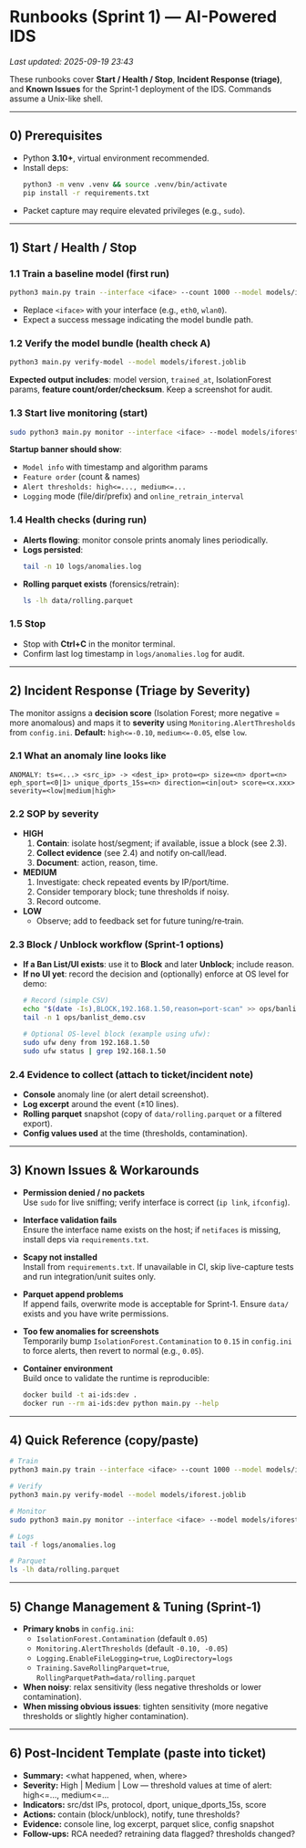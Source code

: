 
# Runbooks (Sprint 1) — AI-Powered IDS
_Last updated: 2025-09-19 23:43_

These runbooks cover **Start / Health / Stop**, **Incident Response (triage)**, and **Known Issues** for the Sprint‑1 deployment of the IDS. Commands assume a Unix-like shell.

---

## 0) Prerequisites
- Python **3.10+**, virtual environment recommended.
- Install deps:
  ```bash
  python3 -m venv .venv && source .venv/bin/activate
  pip install -r requirements.txt
  ```
- Packet capture may require elevated privileges (e.g., `sudo`).

---

## 1) Start / Health / Stop

### 1.1 Train a baseline model (first run)
```bash
python3 main.py train --interface <iface> --count 1000 --model models/iforest.joblib
```
- Replace `<iface>` with your interface (e.g., `eth0`, `wlan0`).
- Expect a success message indicating the model bundle path.

### 1.2 Verify the model bundle (health check A)
```bash
python3 main.py verify-model --model models/iforest.joblib
```
**Expected output includes**: model version, `trained_at`, IsolationForest params, **feature count/order/checksum**. Keep a screenshot for audit.

### 1.3 Start live monitoring (start)
```bash
sudo python3 main.py monitor --interface <iface> --model models/iforest.joblib
```
**Startup banner should show**:
- `Model info` with timestamp and algorithm params
- `Feature order` (count & names)
- `Alert thresholds: high<=..., medium<=...`
- `Logging` mode (file/dir/prefix) and `online_retrain_interval`

### 1.4 Health checks (during run)
- **Alerts flowing**: monitor console prints anomaly lines periodically.
- **Logs persisted**:
  ```bash
  tail -n 10 logs/anomalies.log
  ```
- **Rolling parquet exists** (forensics/retrain):
  ```bash
  ls -lh data/rolling.parquet
  ```

### 1.5 Stop
- Stop with **Ctrl+C** in the monitor terminal.
- Confirm last log timestamp in `logs/anomalies.log` for audit.

---

## 2) Incident Response (Triage by Severity)

The monitor assigns a **decision score** (Isolation Forest; more negative = more anomalous) and maps it to **severity** using `Monitoring.AlertThresholds` from `config.ini`. **Default:** `high<=-0.10`, `medium<=-0.05`, else `low`.

### 2.1 What an anomaly line looks like
```
ANOMALY: ts=<...> <src_ip> -> <dest_ip> proto=<p> size=<n> dport=<n> eph_sport=<0|1> unique_dports_15s=<n> direction=<in|out> score=<x.xxx> severity=<low|medium|high>
```

### 2.2 SOP by severity
- **HIGH**
  1. **Contain**: isolate host/segment; if available, issue a block (see 2.3).
  2. **Collect evidence** (see 2.4) and notify on‑call/lead.
  3. **Document**: action, reason, time.
- **MEDIUM**
  1. Investigate: check repeated events by IP/port/time.
  2. Consider temporary block; tune thresholds if noisy.
  3. Record outcome.
- **LOW**
  - Observe; add to feedback set for future tuning/re‑train.

### 2.3 Block / Unblock workflow (Sprint‑1 options)
- **If a Ban List/UI exists**: use it to **Block** and later **Unblock**; include reason.
- **If no UI yet**: record the decision and (optionally) enforce at OS level for demo:
  ```bash
  # Record (simple CSV)
  echo "$(date -Is),BLOCK,192.168.1.50,reason=port-scan" >> ops/banlist_demo.csv
  tail -n 1 ops/banlist_demo.csv

  # Optional OS-level block (example using ufw):
  sudo ufw deny from 192.168.1.50
  sudo ufw status | grep 192.168.1.50
  ```

### 2.4 Evidence to collect (attach to ticket/incident note)
- **Console** anomaly line (or alert detail screenshot).
- **Log excerpt** around the event (±10 lines).
- **Rolling parquet** snapshot (copy of `data/rolling.parquet` or a filtered export).
- **Config values used** at the time (thresholds, contamination).

---

## 3) Known Issues & Workarounds

- **Permission denied / no packets**  
  Use `sudo` for live sniffing; verify interface is correct (`ip link`, `ifconfig`).

- **Interface validation fails**  
  Ensure the interface name exists on the host; if `netifaces` is missing, install deps via `requirements.txt`.

- **Scapy not installed**  
  Install from `requirements.txt`. If unavailable in CI, skip live-capture tests and run integration/unit suites only.

- **Parquet append problems**  
  If append fails, overwrite mode is acceptable for Sprint‑1. Ensure `data/` exists and you have write permissions.

- **Too few anomalies for screenshots**  
  Temporarily bump `IsolationForest.Contamination` to `0.15` in `config.ini` to force alerts, then revert to normal (e.g., `0.05`).

- **Container environment**  
  Build once to validate the runtime is reproducible:
  ```bash
  docker build -t ai-ids:dev .
  docker run --rm ai-ids:dev python main.py --help
  ```

---

## 4) Quick Reference (copy/paste)

```bash
# Train
python3 main.py train --interface <iface> --count 1000 --model models/iforest.joblib

# Verify
python3 main.py verify-model --model models/iforest.joblib

# Monitor
sudo python3 main.py monitor --interface <iface> --model models/iforest.joblib

# Logs
tail -f logs/anomalies.log

# Parquet
ls -lh data/rolling.parquet
```

---

## 5) Change Management & Tuning (Sprint‑1)

- **Primary knobs** in `config.ini`:
  - `IsolationForest.Contamination` (default `0.05`)
  - `Monitoring.AlertThresholds` (default `-0.10, -0.05`)
  - `Logging.EnableFileLogging=true`, `LogDirectory=logs`
  - `Training.SaveRollingParquet=true`, `RollingParquetPath=data/rolling.parquet`
- **When noisy**: relax sensitivity (less negative thresholds or lower contamination).
- **When missing obvious issues**: tighten sensitivity (more negative thresholds or slightly higher contamination).

---

## 6) Post‑Incident Template (paste into ticket)

- **Summary:** <what happened, when, where>
- **Severity:** High | Medium | Low — threshold values at time of alert: high<=..., medium<=...
- **Indicators:** src/dst IPs, protocol, dport, unique_dports_15s, score
- **Actions:** contain (block/unblock), notify, tune thresholds?
- **Evidence:** console line, log excerpt, parquet slice, config snapshot
- **Follow‑ups:** RCA needed? retraining data flagged? thresholds changed?